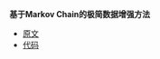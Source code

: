 **基于Markov Chain的极简数据增强方法**

- [原文](https://mp.weixin.qq.com/s?__biz=MzA5MjEyNDMxOQ==&mid=2247483684&idx=1&sn=e0a904d6eeefd8ba42980ccfc6bc7a22&chksm=9070a4d4a7072dc2e4316202663615909f58a910b0a355af3282df723f8a2884c505f3302130&token=1216643233&lang=zh_CN#rd)
- [代码](https://github.com/leerumor/nlpcab/blob/master/code/markov_data_augmentation.py)

